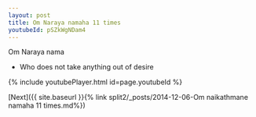```yaml
---
layout: post
title: Om Naraya namaha 11 times
youtubeId: pSZkWgNDam4
---
```

 
 
Om Naraya nama 
 
 -  Who does not take anything out of desire 
 
  
 
  
 
 
 
 
 
 


{% include youtubePlayer.html id=page.youtubeId %}
 
[Next]({{ site.baseurl }}{% link  split2/_posts/2014-12-06-Om naikathmane namaha 11 times.md%})
 
